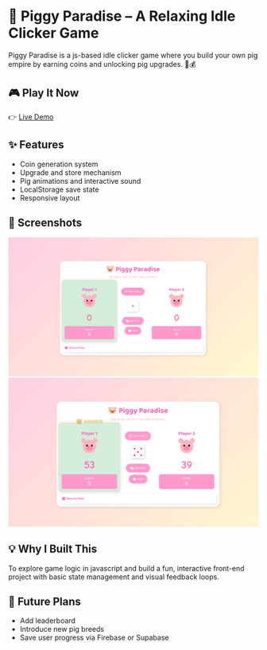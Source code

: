 # 🐖 Piggy Paradise – A Relaxing Idle Clicker Game

Piggy Paradise is a js-based idle clicker game where you build your own pig empire by earning coins and unlocking pig upgrades. 🐷💰

## 🎮 Play It Now
👉 [Live Demo](https://piggy-paradise.vercel.app/)

## ✨ Features
- Coin generation system
- Upgrade and store mechanism
- Pig animations and interactive sound
- LocalStorage save state
- Responsive layout

## 📸 Screenshots
![Game UI](./screenshots/ui.png)
![playing game moment](./screenshots/gameplay.png)

## 💡 Why I Built This
To explore game logic in javascript and build a fun, interactive front-end project with basic state management and visual feedback loops.

## 📌 Future Plans
- Add leaderboard
- Introduce new pig breeds
- Save user progress via Firebase or Supabase
